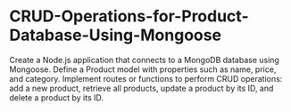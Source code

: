 # CRUD-Operations-for-Product-Database-Using-Mongoose
Create a Node.js application that connects to a MongoDB database using Mongoose. Define a Product model with properties such as name, price, and category. Implement routes or functions to perform CRUD operations: add a new product, retrieve all products, update a product by its ID, and delete a product by its ID. 
